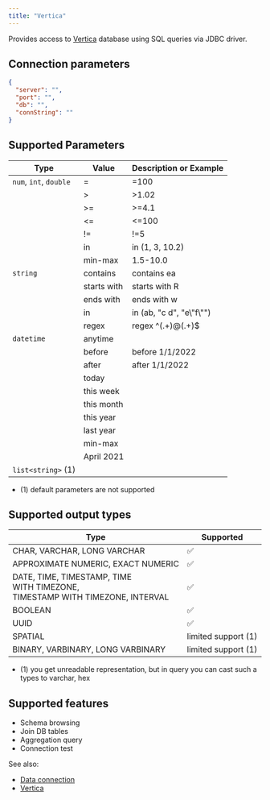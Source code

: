 ```yaml
---
title: "Vertica"
---
```


Provides access to [Vertica](https://www.vertica.com/overview/) database using
SQL queries via JDBC driver.

## Connection parameters

```json
{
  "server": "",
  "port": "",
  "db": "",
  "connString": ""
}
```

## Supported Parameters

| Type                   | Value       | Description or Example     |
|------------------------|-------------|----------------------------|
| `num`, `int`, `double` | =           | =100                       |
|                        | >           | >1.02                      |
|                        | >=          | >=4.1                      |
|                        | <=          | <=100                      |
|                        | !=          | !=5                        |
|                        | in          | in (1, 3, 10.2)            |
|                        | min-max     | 1.5-10.0                   |
| `string`               | contains    | contains ea                |
|                        | starts with | starts with R              |
|                        | ends with   | ends with w                |
|                        | in          | in (ab, "c d", "e\\"f\\"") |
|                        | regex       | regex ^(.+)@(.+)$          |
| `datetime`             | anytime     |                            |
|                        | before      | before 1/1/2022            |
|                        | after       | after 1/1/2022             |
|                        | today       |                            |
|                        | this week   |                            |
|                        | this month  |                            |
|                        | this year   |                            |
|                        | last year   |                            |
|                        | min-max     |                            |
|                        | April 2021  |                            |
| `list<string>` (1)     |             |                            |

* (1) default parameters are not supported

## Supported output types

| Type                                                                                   | Supported              |
|----------------------------------------------------------------------------------------|------------------------|
| CHAR, VARCHAR, LONG VARCHAR                                                            | :white_check_mark:     |
| APPROXIMATE NUMERIC, EXACT NUMERIC                                                     | :white_check_mark:     |
| DATE, TIME, TIMESTAMP, TIME <br/>WITH TIMEZONE, <br/>TIMESTAMP WITH TIMEZONE, INTERVAL | :white_check_mark:     |
| BOOLEAN                                                                                | :white_check_mark:     |
| UUID                                                                                   | :white_check_mark:     |
| SPATIAL                                                                                | limited support    (1) |
| BINARY, VARBINARY, LONG VARBINARY                                                      | limited support    (1) |

* (1) you get unreadable representation, but in query you can cast such a types to varchar, hex

## Supported features

* Schema browsing
* Join DB tables
* Aggregation query
* Connection test

See also:

* [Data connection](../access.md#data-connection)
* [Vertica](https://www.vertica.com/overview/)
